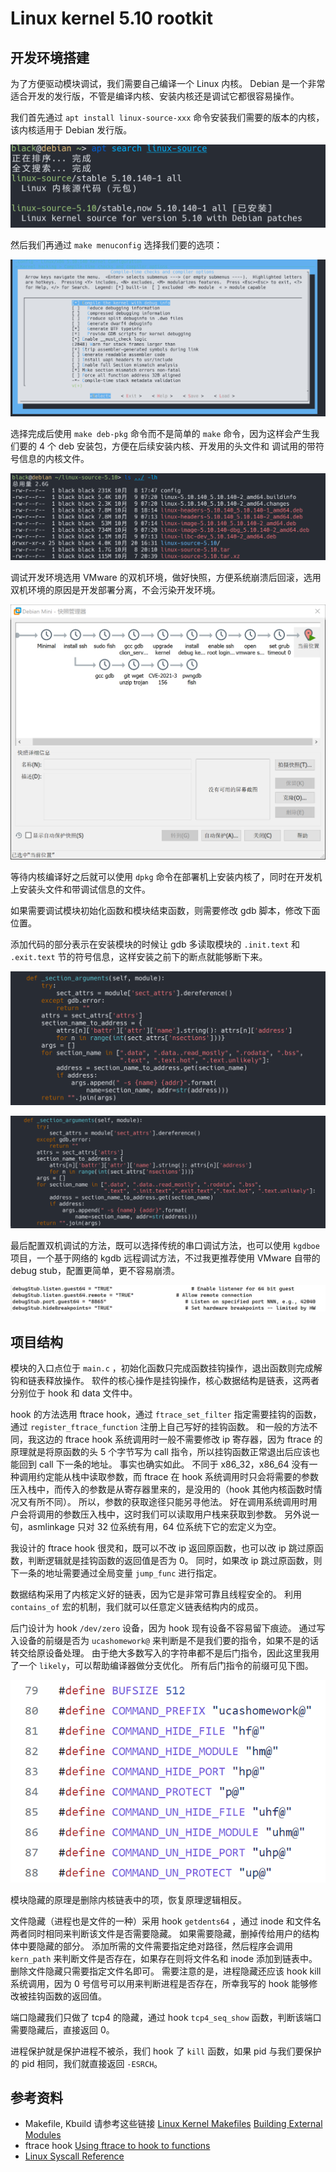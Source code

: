 # Linux kernel 5.10 rootkit

## 开发环境搭建
为了方便驱动模块调试，我们需要自己编译一个 Linux 内核。
Debian 是一个非常适合开发的发行版，不管是编译内核、安装内核还是调试它都很容易操作。

我们首先通过 `apt install linux-source-xxx` 命令安装我们需要的版本的内核，该内核适用于 Debian 发行版。

![](/images/Pasted%20image%2020221020163056.png)

然后我们再通过 `make menuconfig` 选择我们要的选项：

![](/images/Pasted%20image%2020221020163145.png)

选择完成后使用 `make deb-pkg` 命令而不是简单的 `make` 命令，因为这样会产生我们要的 4 个 deb 安装包，方便在后续安装内核、开发用的头文件和 调试用的带符号信息的内核文件。

![](/images/Pasted%20image%2020221020163253.png)

调试开发环境选用 VMware 的双机环境，做好快照，方便系统崩溃后回滚，选用双机环境的原因是开发部署分离，不会污染开发环境。

![](/images/Pasted%20image%2020221020163322.png)

等待内核编译好之后就可以使用 `dpkg` 命令在部署机上安装内核了，同时在开发机上安装头文件和带调试信息的文件。

如果需要调试模块初始化函数和模块结束函数，则需要修改 gdb 脚本，修改下面位置。

添加代码的部分表示在安装模块的时候让 gdb 多读取模块的 `.init.text` 和 `.exit.text` 节的符号信息，这样安装之前下的断点就能够断下来。

![修改脚本前](/images/Pasted%20image%2020221020164032.png)

![修改脚本后](/images/Pasted%20image%2020221020163525.png)

最后配置双机调试的方法，既可以选择传统的串口调试方法，也可以使用 `kgdboe` 项目，一个基于网络的 kgdb 远程调试方法，不过我更推荐使用 VMware 自带的 debug stub，配置更简单，更不容易崩溃。

![](/images/Pasted%20image%2020221020164117.png)

## 项目结构

模块的入口点位于 `main.c` ，初始化函数只完成函数挂钩操作，退出函数则完成解钩和链表释放操作。
软件的核心操作是挂钩操作，核心数据结构是链表，这两者分别位于 hook 和 data 文件中。

hook 的方法选用 ftrace hook，通过 `ftrace_set_filter` 指定需要挂钩的函数，通过 `register_ftrace_function` 注册上自己写好的挂钩函数。
和一般的方法不同，我这边的 ftrace hook 系统调用时一般不需要修改 ip 寄存器，因为 ftrace 的原理就是将原函数的头 5 个字节写为 call 指令，所以挂钩函数正常退出后应该也能回到 call 下一条的地址。
事实也确实如此。
不同于 x86_32，x86_64 没有一种调用约定能从栈中读取参数，而 ftrace 在 hook 系统调用时只会将需要的参数压入栈中，而传入的参数是从寄存器里来的，是没用的（hook 其他内核函数时情况又有所不同）。
所以，参数的获取途径只能另寻他法。
好在调用系统调用时用户会将调用的参数压入栈中，这时我们可以读取用户栈来获取到参数。
另外说一句，asmlinkage 只对 32 位系统有用，64 位系统下它的宏定义为空。

我设计的 ftrace hook 很灵和，既可以不改 ip 返回原函数，也可以改 ip 跳过原函数，判断逻辑就是挂钩函数的返回值是否为 0。
同时，如果改 ip 跳过原函数，则下一条的地址需要通过全局变量 `jump_func` 进行指定。

数据结构采用了内核定义好的链表，因为它是非常可靠且线程安全的。
利用 `contains_of` 宏的机制，我们就可以任意定义链表结构内的成员。

后门设计为 hook `/dev/zero` 设备，因为 hook 现有设备不容易留下痕迹。
通过写入设备的前缀是否为 `ucashomework@` 来判断是不是我们要的指令，如果不是的话转交给原设备处理。
由于绝大多数写入的字符串都不是后门指令，因此这里我用了一个 `likely`，可以帮助编译器做分支优化。
所有后门指令的前缀可见下图。

![](/images/Pasted%20image%2020221020190731.png)

模块隐藏的原理是删除内核链表中的项，恢复原理逻辑相反。

文件隐藏（进程也是文件的一种）采用 hook `getdents64` ，通过 inode 和文件名两者同时相同来判断该文件是否需要隐藏。
如果需要隐藏，删掉传给用户的结构体中要隐藏的部分。
添加所需的文件需要指定绝对路径，然后程序会调用 `kern_path` 来判断文件是否存在，如果存在则将文件名和 inode 添加到链表中。
删除文件隐藏只需要指定文件名即可。
需要注意的是，进程隐藏还应该 hook kill 系统调用，因为 0 号信号可以用来判断进程是否存在，所幸我写的 hook 能够修改被挂钩函数的返回值。

端口隐藏我们只做了 tcp4 的隐藏，通过 hook `tcp4_seq_show` 函数，判断该端口需要隐藏后，直接返回 0。

进程保护就是保护进程不被杀，我们 hook 了 `kill` 函数，如果 pid 与我们要保护的 pid 相同，我们就直接返回 `-ESRCH`。


## 参考资料

* Makefile, Kbuild 请参考这些链接 [Linux Kernel Makefiles](https://docs.kernel.org/kbuild/makefiles.html) [Building External Modules](https://docs.kernel.org/kbuild/modules.html)
* ftrace hook [Using ftrace to hook to functions](https://web.archive.org/web/20220916014120/https://01.org/linuxgraphics/gfx-docs/drm/trace/ftrace-uses.html)
* [Linux Syscall Reference ](https://syscalls64.paolostivanin.com/)
